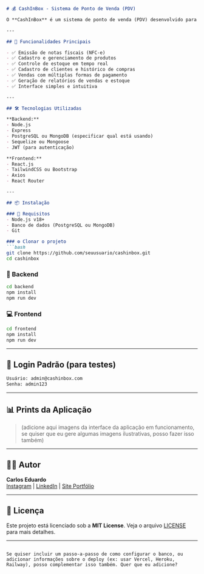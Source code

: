 ```markdown
# 💰 CashInBox - Sistema de Ponto de Venda (PDV)

O **CashInBox** é um sistema de ponto de venda (PDV) desenvolvido para atender lojas com produtos de ticket mais alto, como móveis, eletroeletrônicos e informática. Ele oferece controle de estoque, vendas, emissão de notas fiscais, cadastro de clientes e muito mais.

---

## 🚀 Funcionalidades Principais

- ✅ Emissão de notas fiscais (NFC-e)
- ✅ Cadastro e gerenciamento de produtos
- ✅ Controle de estoque em tempo real
- ✅ Cadastro de clientes e histórico de compras
- ✅ Vendas com múltiplas formas de pagamento
- ✅ Geração de relatórios de vendas e estoque
- ✅ Interface simples e intuitiva

---

## 🛠️ Tecnologias Utilizadas

**Backend:**
- Node.js
- Express
- PostgreSQL ou MongoDB (especificar qual está usando)
- Sequelize ou Mongoose
- JWT (para autenticação)

**Frontend:**
- React.js
- TailwindCSS ou Bootstrap
- Axios
- React Router

---

## 📦 Instalação

### 🔧 Requisitos
- Node.js v18+
- Banco de dados (PostgreSQL ou MongoDB)
- Git

### ⚙️ Clonar o projeto
```bash
git clone https://github.com/seuusuario/cashinbox.git
cd cashinbox
```

### 📁 Backend
```bash
cd backend
npm install
npm run dev
```

### 💻 Frontend
```bash
cd frontend
npm install
npm run dev
```

---

## 🔐 Login Padrão (para testes)

```txt
Usuário: admin@cashinbox.com
Senha: admin123
```

---

## 📊 Prints da Aplicação

> (adicione aqui imagens da interface da aplicação em funcionamento, se quiser que eu gere algumas imagens ilustrativas, posso fazer isso também)

---

## 🧑‍💻 Autor

**Carlos Eduardo**  
[Instagram](https://instagram.com/) | [LinkedIn](https://linkedin.com/) | [Site Portfólio](https://)

---

## 📃 Licença

Este projeto está licenciado sob a **MIT License**. Veja o arquivo [LICENSE](LICENSE) para mais detalhes.

---

```

Se quiser incluir um passo-a-passo de como configurar o banco, ou adicionar informações sobre o deploy (ex: usar Vercel, Heroku, Railway), posso complementar isso também. Quer que eu adicione?